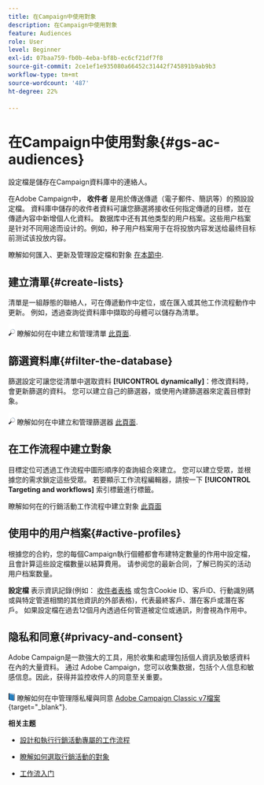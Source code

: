 ```yaml
---
title: 在Campaign中使用對象
description: 在Campaign中使用對象
feature: Audiences
role: User
level: Beginner
exl-id: 07baa759-fb0b-4eba-bf8b-ec6cf21df7f8
source-git-commit: 2ce1ef1e935080a66452c31442f745891b9ab9b3
workflow-type: tm+mt
source-wordcount: '487'
ht-degree: 22%

---
```


# 在Campaign中使用對象{#gs-ac-audiences}

設定檔是儲存在Campaign資料庫中的連絡人。

在Adobe Campaign中， **收件者** 是用於傳送傳遞（電子郵件、簡訊等）的預設設定檔。 資料庫中儲存的收件者資料可讓您篩選將接收任何指定傳遞的目標，並在傳遞內容中新增個人化資料。 数据库中还有其他类型的用户档案。这些用户档案是针对不同用途而设计的。例如，种子用户档案用于在将投放内容发送给最终目标前测试该投放内容。

瞭解如何匯入、更新及管理設定檔和對象 [在本節中](../audiences/gs-audiences.md).

## 建立清單{#create-lists}

清單是一組靜態的聯絡人，可在傳遞動作中定位，或在匯入或其他工作流程動作中更新。 例如，透過查詢從資料庫中擷取的母體可以儲存為清單。

![](../assets/do-not-localize/glass.png) 瞭解如何在中建立和管理清單 [此頁面](../audiences/create-audiences.md).

## 篩選資料庫{#filter-the-database}

篩選設定可讓您從清單中選取資料 **[!UICONTROL dynamically]**：修改資料時，會更新篩選的資料。 您可以建立自己的篩選器，或使用內建篩選器來定義目標對象。

![](../assets/do-not-localize/glass.png) 瞭解如何在中建立和管理篩選器 [此頁面](../audiences/create-filters.md).

## 在工作流程中建立對象

目標定位可透過工作流程中圖形順序的查詢組合來建立。 您可以建立受眾，並根據您的需求鎖定這些受眾。 若要顯示工作流程編輯器，請按一下 **[!UICONTROL Targeting and workflows]** 索引標籤進行標籤。

瞭解如何在的行銷活動工作流程中建立對象 [此頁面](https://experienceleague.adobe.com/docs/campaign/automation/campaign-orchestration/marketing-campaign-target.html?lang=zh-Hans)


## 使用中的用户档案{#active-profiles}

根據您的合約，您的每個Campaign執行個體都會布建特定數量的作用中設定檔，且會計算這些設定檔數量以結算費用。 请参阅您的最新合同，了解已购买的活动用户档案数量。

**設定檔** 表示資訊記錄(例如： [收件者表格](../dev/datamodel.md) 或包含Cookie ID、客戶ID、行動識別碼或與特定管道相關的其他資訊的外部表格)，代表最終客戶、潛在客戶或潛在客戶。 如果設定檔在過去12個月內透過任何管道被定位或通訊，則會視為作用中。

<!--
You can monitor the number of active profiles used on your instances directly from Campaign Control Panel. 

![](../assets/do-not-localize/book.png) For more on this, refer to the [Control Panel documentation](https://docs.adobe.com/content/help/en/control-panel/using/performance-monitoring/active-profiles-monitoring.html).
-->

## 隐私和同意{#privacy-and-consent}

Adobe Campaign是一款強大的工具，用於收集和處理包括個人資訊及敏感資料在內的大量資料。 通过 Adobe Campaign，您可以收集数据，包括个人信息和敏感信息。因此，获得并监控收件人的同意至关重要。

![](../assets/do-not-localize/book.png) 瞭解如何在中管理隱私權與同意 [Adobe Campaign Classic v7檔案](https://experienceleague.adobe.com/docs/campaign-classic/using/getting-started/privacy/privacy-and-recommendations.html?lang=zh-Hans){target="_blank"}.

**相关主题**

* [設計和執行行銷活動專屬的工作流程](https://experienceleague.adobe.com/docs/campaign/automation/workflows/introduction/wf-type/campaign-workflows.html)

* [瞭解如何選取行銷活動的對象](https://experienceleague.adobe.com/docs/campaign/automation/campaign-orchestration/marketing-campaign-target.html?lang=zh-Hans)

* [工作流入门](https://experienceleague.adobe.com/docs/campaign/automation/workflows/introduction/build-a-workflow.html?lang=zh-Hans)

